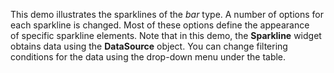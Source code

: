 This demo illustrates the sparklines of&nbsp;the _bar_ type. A&nbsp;number of&nbsp;options for each sparkline is&nbsp;changed. Most of&nbsp;these options define the appearance of&nbsp;specific sparkline elements. Note that in&nbsp;this demo, the **Sparkline** widget obtains data using the **DataSource** object. You can change filtering conditions for the data using the drop-down menu under the table.